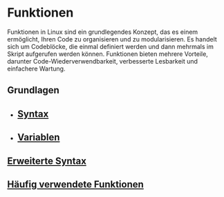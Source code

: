 # Funktionen

Funktionen in Linux sind ein grundlegendes Konzept, das es einem ermöglicht, Ihren Code zu organisieren und zu modularisieren. Es handelt sich um Codeblöcke, die einmal definiert werden und dann mehrmals im Skript aufgerufen werden können. Funktionen bieten mehrere Vorteile, darunter Code-Wiederverwendbarkeit, verbesserte Lesbarkeit und einfachere Wartung.


## **Grundlagen**
* ## [Syntax](content/function-basic.md "Informationen zur grundlegenden Syntax")
* ## [Variablen](content/function-vars.md "Informationen zu Variablen")

## **[Erweiterte Syntax](content/function-advanced.md "Informationen zur erweiterten Syntax, wie z.B. Übergabe von Argumenten per Referenz, Verwendung lokaler und globaler Variablen, Behandlung des Gültigkeitsbereichs von Variablen und Rückgabewerte aus Funktionen.")**

## **[Häufig verwendete Funktionen](content/function-common.md "Häufig verwendete Funktionen")**